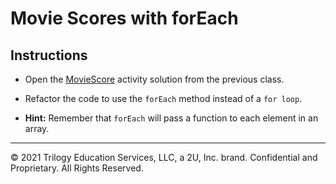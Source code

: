 # Movie Scores with forEach

## Instructions

* Open the [MovieScore](Unsolved/index_starter.js) activity solution from the previous class.

* Refactor the code to use the `forEach` method instead of a `for loop`.

* **Hint:** Remember that `forEach` will pass a function to each element in an array.

- - -

© 2021 Trilogy Education Services, LLC, a 2U, Inc. brand.  Confidential and Proprietary.  All Rights Reserved.